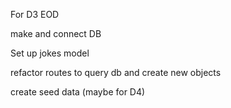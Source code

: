For D3 EOD

make and connect DB

Set up jokes model

refactor routes to query db and create new objects

create seed data (maybe for D4)